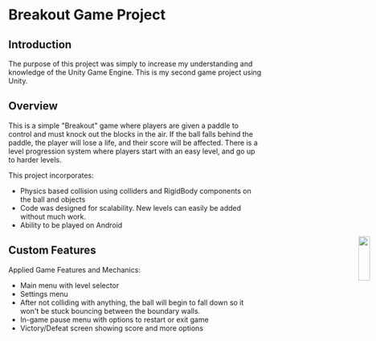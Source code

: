 # Breakout Game Project

## Introduction
<div style="width: 1000px; height 600px;"><img src="https://github.com/edwarddemy/GameProjects/blob/main/4.PNG?raw=true" width="15%" height="15%" align="right"></div>
The purpose of this project was simply to increase my understanding and knowledge of the Unity Game Engine. This is my second game project using Unity. 

## Overview
This is a simple "Breakout" game where players are given a paddle to control and must knock out the blocks in the air. If the ball falls behind the paddle, the player will lose a life, and their score will be affected. There is a level progression system where players start with an easy level, and go up to harder levels. 

This project incorporates:
  - Physics based collision using colliders and RigidBody components on the ball and objects
  - Code was designed for scalability. New levels can easily be added without much work.
  - Ability to be played on Android


<div style="width: 1000px; height 600px;"><img src="https://github.com/edwarddemy/GameProjects/blob/main/3.PNG?raw=true" width="15%" height="15%" align="right"></div>

## Custom Features

Applied Game Features and Mechanics:

- Main menu with level selector
- Settings menu
- After not colliding with anything, the ball will begin to fall down so it won't be stuck bouncing between the boundary walls.
- In-game pause menu with options to restart or exit game
- Victory/Defeat screen showing score and more options
